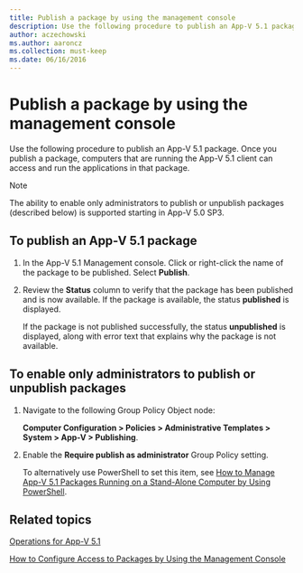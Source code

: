 ```yaml
---
title: Publish a package by using the management console
description: Use the following procedure to publish an App-V 5.1 package.
author: aczechowski
ms.author: aaroncz
ms.collection: must-keep
ms.date: 06/16/2016
---
```


# Publish a package by using the management console

Use the following procedure to publish an App-V 5.1 package. Once you publish a package, computers that are running the App-V 5.1 client can access and run the applications in that package.

> [!NOTE]
> The ability to enable only administrators to publish or unpublish packages (described below) is supported starting in App-V 5.0 SP3.

## To publish an App-V 5.1 package

1.  In the App-V 5.1 Management console. Click or right-click the name of the package to be published. Select **Publish**.

2.  Review the **Status** column to verify that the package has been published and is now available. If the package is available, the status **published** is displayed.

    If the package is not published successfully, the status **unpublished** is displayed, along with error text that explains why the package is not available.

## To enable only administrators to publish or unpublish packages

1.  Navigate to the following Group Policy Object node:

    **Computer Configuration &gt; Policies &gt; Administrative Templates &gt; System &gt; App-V &gt; Publishing**.

2.  Enable the **Require publish as administrator** Group Policy setting.

    To alternatively use PowerShell to set this item, see [How to Manage App-V 5.1 Packages Running on a Stand-Alone Computer by Using PowerShell](how-to-manage-app-v-51-packages-running-on-a-stand-alone-computer-by-using-powershell.md#bkmk-admins-pub-pkgs).

## Related topics

[Operations for App-V 5.1](operations-for-app-v-51.md)

[How to Configure Access to Packages by Using the Management Console](how-to-configure-access-to-packages-by-using-the-management-console-51.md)
